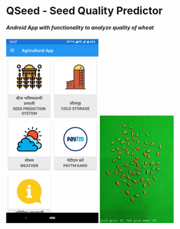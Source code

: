 # QSeed - Seed Quality Predictor
##### Android App with functionality to analyze quality of wheat
<img src="https://github.com/harshitgupta09/QSeed/blob/master/Images/Screenshot%20(13-Jan-2019%2010_57_01%20AM).png" width="250"> <img src="https://github.com/harshitgupta09/QSeed/blob/master/Images/result_test3.jpg" width="200">
